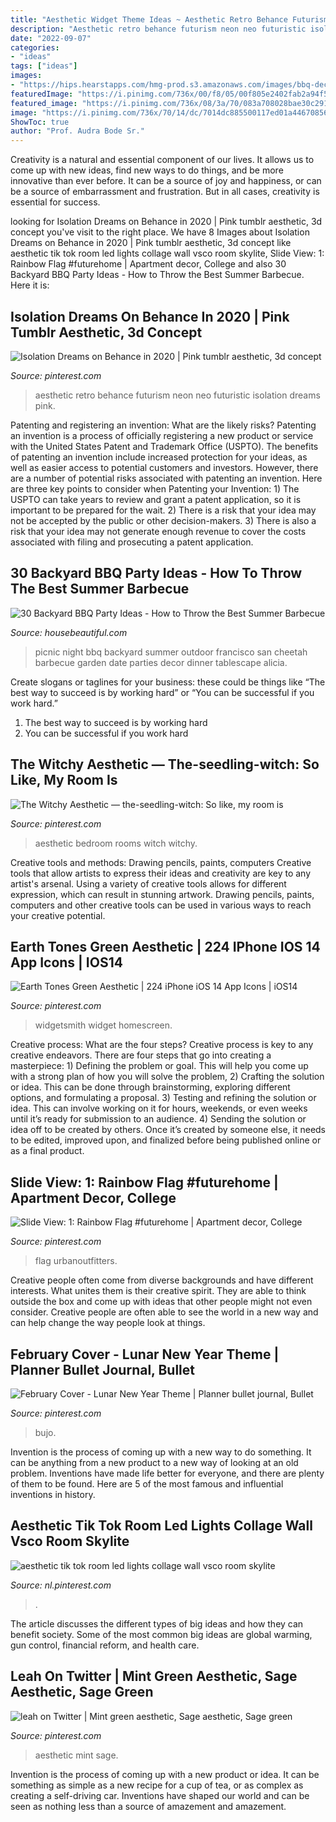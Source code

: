 ```yaml
---
title: "Aesthetic Widget Theme Ideas ~ Aesthetic Retro Behance Futurism Neon Neo Futuristic Isolation Dreams Pink"
description: "Aesthetic retro behance futurism neon neo futuristic isolation dreams pink"
date: "2022-09-07"
categories:
- "ideas"
tags: ["ideas"]
images:
- "https://hips.hearstapps.com/hmg-prod.s3.amazonaws.com/images/bbq-decor-ideas-1555686362.jpg?crop=1xw:1xh;center,top&amp;resize=480:*"
featuredImage: "https://i.pinimg.com/736x/00/f8/05/00f805e2402fab2a94f5facc38782d4f.jpg"
featured_image: "https://i.pinimg.com/736x/08/3a/70/083a708028bae30c291e86c4e167165d.jpg"
image: "https://i.pinimg.com/736x/70/14/dc/7014dc885500117ed01a446708567a04.jpg"
ShowToc: true
author: "Prof. Audra Bode Sr."
---
```



Creativity is a natural and essential component of our lives. It allows us to come up with new ideas, find new ways to do things, and be more innovative than ever before. It can be a source of joy and happiness, or can be a source of embarrassment and frustration. But in all cases, creativity is essential for success.

	

		
looking for Isolation Dreams on Behance in 2020 | Pink tumblr aesthetic, 3d concept you've visit to the right place. We have 8 Images about Isolation Dreams on Behance in 2020 | Pink tumblr aesthetic, 3d concept like aesthetic tik tok room led lights collage wall vsco room skylite, Slide View: 1: Rainbow Flag #futurehome | Apartment decor, College and also 30 Backyard BBQ Party Ideas - How to Throw the Best Summer Barbecue. Here it is:
		
    
## Isolation Dreams On Behance In 2020 | Pink Tumblr Aesthetic, 3d Concept

<img loading=lazy src="https://i.pinimg.com/736x/94/e7/e4/94e7e4e2c0088b8ed88ed1e4b2c6c63e.jpg" onerror="this.onerror=null;this.src='https://tse1.mm.bing.net/th?id=OIP.Loj7R5874tJj5Cxrx0w01AHaJQ&amp;pid=15.1';" alt="Isolation Dreams on Behance in 2020 | Pink tumblr aesthetic, 3d concept">

_Source: pinterest.com_

>aesthetic retro behance futurism neon neo futuristic isolation dreams pink. 

	

Patenting and registering an invention: What are the likely risks?
Patenting an invention is a process of officially registering a new product or service with the United States Patent and Trademark Office (USPTO). The benefits of patenting an invention include increased protection for your ideas, as well as easier access to potential customers and investors. However, there are a number of potential risks associated with patenting an invention. Here are three key points to consider when Patenting your Invention: 1) The USPTO can take years to review and grant a patent application, so it is important to be prepared for the wait. 2) There is a risk that your idea may not be accepted by the public or other decision-makers. 3) There is also a risk that your idea may not generate enough revenue to cover the costs associated with filing and prosecuting a patent application.

    
## 30 Backyard BBQ Party Ideas - How To Throw The Best Summer Barbecue

<img loading=lazy src="https://hips.hearstapps.com/hmg-prod.s3.amazonaws.com/images/bbq-decor-ideas-1555686362.jpg?crop=1xw:1xh;center,top&amp;resize=480:*" onerror="this.onerror=null;this.src='https://tse2.mm.bing.net/th?id=OIP.u3lSdlzvjuNM2LnyEg_RUAHaLH&amp;pid=15.1';" alt="30 Backyard BBQ Party Ideas - How to Throw the Best Summer Barbecue">

_Source: housebeautiful.com_

>picnic night bbq backyard summer outdoor francisco san cheetah barbecue garden date parties decor dinner tablescape alicia. 

	

Create slogans or taglines for your business: these could be things like “The best way to succeed is by working hard” or “You can be successful if you work hard.”
1. The best way to succeed is by working hard 
2. You can be successful if you work hard 

    
## The Witchy Aesthetic — The-seedling-witch: So Like, My Room Is

<img loading=lazy src="https://i.pinimg.com/736x/00/f8/05/00f805e2402fab2a94f5facc38782d4f.jpg" onerror="this.onerror=null;this.src='https://tse1.mm.bing.net/th?id=OIP.1SpmZd1-5iernEHDZgVXagHaJ3&amp;pid=15.1';" alt="The Witchy Aesthetic — the-seedling-witch: So like, my room is">

_Source: pinterest.com_

>aesthetic bedroom rooms witch witchy. 

	

Creative tools and methods: Drawing pencils, paints, computers
Creative tools that allow artists to express their ideas and creativity are key to any artist's arsenal. Using a variety of creative tools allows for different expression, which can result in stunning artwork. Drawing pencils, paints, computers and other creative tools can be used in various ways to reach your creative potential.

    
## Earth Tones Green Aesthetic | 224 IPhone IOS 14 App Icons | IOS14

<img loading=lazy src="https://i.pinimg.com/736x/7b/f9/05/7bf905c213d60c916a448f763db8a8b2.jpg" onerror="this.onerror=null;this.src='https://tse3.mm.bing.net/th?id=OIP.X3QJDWUx91ozdq9shBdfjgHaM1&amp;pid=15.1';" alt="Earth Tones Green Aesthetic | 224 iPhone iOS 14 App Icons | iOS14">

_Source: pinterest.com_

>widgetsmith widget homescreen. 

	

Creative process: What are the four steps?
Creative process is key to any creative endeavors. There are four steps that go into creating a masterpiece: 1) Defining the problem or goal. This will help you come up with a strong plan of how you will solve the problem, 2) Crafting the solution or idea. This can be done through brainstorming, exploring different options, and formulating a proposal. 3) Testing and refining the solution or idea. This can involve working on it for hours, weekends, or even weeks until it’s ready for submission to an audience. 4) Sending the solution or idea off to be created by others. Once it’s created by someone else, it needs to be edited, improved upon, and finalized before being published online or as a final product.

    
## Slide View: 1: Rainbow Flag #futurehome | Apartment Decor, College

<img loading=lazy src="https://i.pinimg.com/736x/17/59/18/175918606fdd0c333b87cbf0b191bda4.jpg" onerror="this.onerror=null;this.src='https://tse2.mm.bing.net/th?id=OIP.qh6QvgDzpeIxS0be3Pht3AHaLH&amp;pid=15.1';" alt="Slide View: 1: Rainbow Flag #futurehome | Apartment decor, College">

_Source: pinterest.com_

>flag urbanoutfitters. 

	

Creative people often come from diverse backgrounds and have different interests. What unites them is their creative spirit. They are able to think outside the box and come up with ideas that other people might not even consider. Creative people are often able to see the world in a new way and can help change the way people look at things.

    
## February Cover - Lunar New Year Theme | Planner Bullet Journal, Bullet

<img loading=lazy src="https://i.pinimg.com/736x/08/3a/70/083a708028bae30c291e86c4e167165d.jpg" onerror="this.onerror=null;this.src='https://tse4.mm.bing.net/th?id=OIP.a3ZU8z7QnIXnJRxm6Xwj0gHaJ6&amp;pid=15.1';" alt="February Cover - Lunar New Year Theme | Planner bullet journal, Bullet">

_Source: pinterest.com_

>bujo. 

	

Invention is the process of coming up with a new way to do something. It can be anything from a new product to a new way of looking at an old problem. Inventions have made life better for everyone, and there are plenty of them to be found. Here are 5 of the most famous and influential inventions in history.

    
## Aesthetic Tik Tok Room Led Lights Collage Wall Vsco Room Skylite

<img loading=lazy src="https://i.pinimg.com/736x/70/14/dc/7014dc885500117ed01a446708567a04.jpg" onerror="this.onerror=null;this.src='https://tse2.mm.bing.net/th?id=OIP.pJ8Z4jB8zhnhWYy3qyFYaAHaLh&amp;pid=15.1';" alt="aesthetic tik tok room led lights collage wall vsco room skylite">

_Source: nl.pinterest.com_

>. 

	

The article discusses the different types of big ideas and how they can benefit society. Some of the most common big ideas are global warming, gun control, financial reform, and health care.

    
## Leah On Twitter | Mint Green Aesthetic, Sage Aesthetic, Sage Green

<img loading=lazy src="https://i.pinimg.com/736x/7e/17/1e/7e171e3ceab459e4ae7763daeff577af.jpg" onerror="this.onerror=null;this.src='https://tse2.mm.bing.net/th?id=OIP.0WIjWC0r4DyNpN2djFndigHaNJ&amp;pid=15.1';" alt="leah on Twitter | Mint green aesthetic, Sage aesthetic, Sage green">

_Source: pinterest.com_

>aesthetic mint sage. 

	

Invention is the process of coming up with a new product or idea. It can be something as simple as a new recipe for a cup of tea, or as complex as creating a self-driving car. Inventions have shaped our world and can be seen as nothing less than a source of amazement and amazement.

